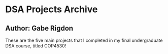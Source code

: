 # DSA Projects Archive
## Author: Gabe Rigdon

These are the five main projects that I completed in my final undergraduate DSA course, titled COP4530!
